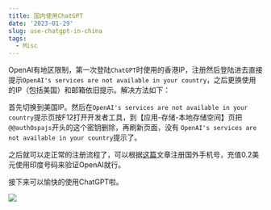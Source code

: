 ```yaml
---
title: 国内使用ChatGPT
date: '2023-01-29'
slug: use-chatgpt-in-china
tags:
  - Misc
---
```


OpenAI有地区限制，第一次登陆`ChatGPT`时使用的香港IP，注册然后登陆进去直接提示`OpenAI's services are not available in your country`，之后更换使用的IP（包括美国）和邮箱依旧提示。解决方法如下：

首先切换到美国IP。然后在`OpenAI's services are not available in your country`提示页按F12打开开发者工具，到【应用-存储-本地存储空间】页把`@@authOspajs`开头的这个密钥删除，再刷新页面，没有 `OpenAI's services are not available in your country`提示了。

之后就可以走正常的注册流程了，可以根据[这篇](https://readdevdocs.com/blog/makemoney/%E4%B8%AD%E5%9B%BD%E5%8C%BA%E6%B3%A8%E5%86%8COpenAI%E8%B4%A6%E5%8F%B7%E8%AF%95%E7%94%A8ChatGPT%E6%8C%87%E5%8D%97.html)文章注册国外手机号，充值0.2美元使用印度号码来验证OpenAI就行。

接下来可以愉快的使用ChatGPT啦。

![](https://blog-oss-1252232218.cos.ap-beijing.myqcloud.com/fix-dir/star5o/Desktop/2023/01/30/13-42-02-32dd6d57c43d1076a0f60197d9f98cfd-9be825.png)